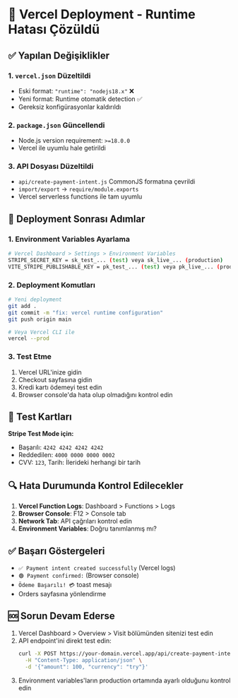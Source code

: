# 🚀 Vercel Deployment - Runtime Hatası Çözüldü

## ✅ Yapılan Değişiklikler

### 1. `vercel.json` Düzeltildi
- Eski format: `"runtime": "nodejs18.x"` ❌
- Yeni format: Runtime otomatik detection ✅
- Gereksiz konfigürasyonlar kaldırıldı

### 2. `package.json` Güncellendi  
- Node.js version requirement: `>=18.0.0`
- Vercel ile uyumlu hale getirildi

### 3. API Dosyası Düzeltildi
- `api/create-payment-intent.js` CommonJS formatına çevrildi
- `import/export` → `require/module.exports`
- Vercel serverless functions ile tam uyumlu

## 🔧 Deployment Sonrası Adımlar

### 1. Environment Variables Ayarlama
```bash
# Vercel Dashboard > Settings > Environment Variables
STRIPE_SECRET_KEY = sk_test_... (test) veya sk_live_... (production)
VITE_STRIPE_PUBLISHABLE_KEY = pk_test_... (test) veya pk_live_... (production)
```

### 2. Deployment Komutları
```bash
# Yeni deployment
git add .
git commit -m "fix: vercel runtime configuration"
git push origin main

# Veya Vercel CLI ile
vercel --prod
```

### 3. Test Etme
1. Vercel URL'inize gidin
2. Checkout sayfasına gidin  
3. Kredi kartı ödemeyi test edin
4. Browser console'da hata olup olmadığını kontrol edin

## 🧪 Test Kartları

**Stripe Test Mode için:**
- Başarılı: `4242 4242 4242 4242`
- Reddedilen: `4000 0000 0000 0002`
- CVV: `123`, Tarih: İlerideki herhangi bir tarih

## 🔍 Hata Durumunda Kontrol Edilecekler

1. **Vercel Function Logs**: Dashboard > Functions > Logs
2. **Browser Console**: F12 > Console tab
3. **Network Tab**: API çağrıları kontrol edin
4. **Environment Variables**: Doğru tanımlanmış mı?

## ✅ Başarı Göstergeleri

- `✅ Payment intent created successfully` (Vercel logs)
- `🟢 Payment confirmed:` (Browser console)
- `Ödeme Başarılı! 💳` toast mesajı
- Orders sayfasına yönlendirme

## 🆘 Sorun Devam Ederse

1. Vercel Dashboard > Overview > Visit bölümünden sitenizi test edin
2. API endpoint'ini direkt test edin:
   ```bash
   curl -X POST https://your-domain.vercel.app/api/create-payment-intent \
     -H "Content-Type: application/json" \
     -d '{"amount": 100, "currency": "try"}'
   ```
3. Environment variables'ların production ortamında ayarlı olduğunu kontrol edin
